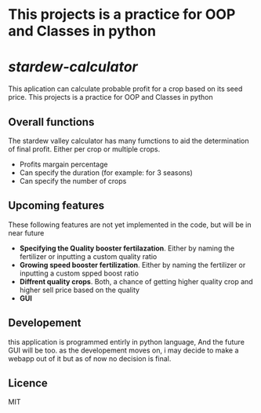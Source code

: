 # This projects is a practice for OOP and Classes in python

# _stardew-calculator_

This aplication can calculate probable profit for a crop based on its seed price.
This projects is a practice for OOP and Classes in python

## Overall functions

The stardew valley calculator has many fumctions to aid the determination of final profit. Either per crop or multiple crops.
- Profits margain percentage
- Can specify the duration (for example: for 3 seasons)
- Can specify the number of crops

## Upcoming features

These following features are not yet implemented in the code, but will be in near future
- **Specifying the Quality booster fertilazation**. Either by naming the fertilizer or inputting a custom quality ratio
- **Growing speed booster fertilization**. Either by naming the fertilizer or inputting a custom spped boost ratio
- **Diffrent quality crops**. Both, a chance of getting higher quality crop and higher sell price based on the quality
- **GUI**

## Developement

this application is programmed entirly in python language, And the future GUI will be too.
as the developement moves on, i may decide to make a webapp out of it but as of now no decision is final.

## Licence

MIT

